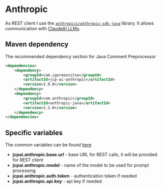 # Anthropic

As REST client I use the [`anthropics/anthropic-sdk-java`](https://github.com/anthropics/anthropic-sdk-java) library. It allows communication with [ClaudeAI LLMs](https://claude.ai).

## Maven dependency

The recommended dependency section for Java Comment Preprocessor

```xml
<dependencies>
    <dependency>
        <groupId>com.igormaznitsa</groupId>
        <artifactId>jcp-ai-anthropic</artifactId>
        <version>1.0.0</version>
    </dependency>
    <dependency>
        <groupId>com.anthropic</groupId>
        <artifactId>anthropic-java</artifactId>
        <version>2.2.0</version>
    </dependency>
</dependencies>
```

## Specific variables

The common variables can be found [here](../README.md#common-variables) 

- __jcpai.anthropic.base.url__ - base URL for REST calls, it will be provided for REST client
- __jcpai.anthropic.model__ - name of the model to be used for prompt processing
- __jcpai.anthropic.auth.token__ - authentication token if needed
- __jcpai.anthropic.api.key__ - api key if needed


